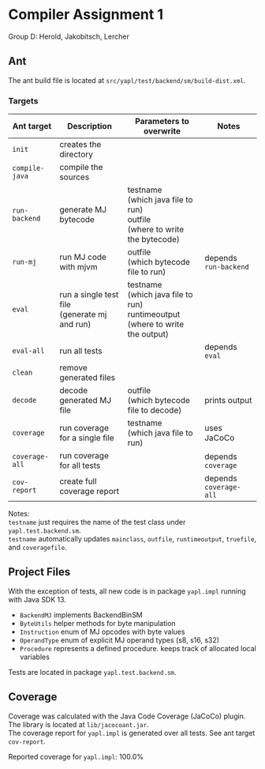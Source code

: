 # Compiler Assignment 1
Group D: Herold, Jakobitsch, Lercher

## Ant
The ant build file is located at `src/yapl/test/backend/sm/build-dist.xml`.

### Targets

| Ant target     | Description                                     | Parameters to overwrite                                                                        | Notes                  |
|----------------|-------------------------------------------------|------------------------------------------------------------------------------------------------|------------------------|
| `init`         | creates the directory                           |                                                                                                |                        |
| `compile-java` | compile the sources                             |                                                                                                |                        |
| `run-backend`  | generate MJ bytecode                            | testname<br>(which java file to run)<br>outfile<br>(where to write the bytecode)               |                        |
| `run-mj`       | run MJ code with mjvm                           | outfile<br>(which bytecode file to run)                                                        | depends `run-backend`  |
| `eval`         | run a single test file<br>(generate mj and run) | testname<br>(which java file to run)<br>runtimeoutput<br>(where to write the output)           |                        |
| `eval-all`     | run all tests                                   |                                                                                                | depends `eval`         |
| `clean`        | remove generated files                          |                                                                                                |                        |
| `decode`       | decode generated MJ file                        | outfile<br>(which bytecode file to decode)                                                     | prints output          |
| `coverage`     | run coverage for a single file                  | testname<br>(which java file to run)                                                           | uses JaCoCo            |
| `coverage-all` | run coverage for all tests                      |                                                                                                | depends `coverage`     |
| `cov-report`   | create full coverage report                     |                                                                                                | depends `coverage-all` |

Notes: <br>
`testname` just requires the name of the test class under `yapl.test.backend.sm`. <br>
`testname` automatically updates `mainclass`, `outfile`, `runtimeoutput`, `truefile`, and `coveragefile`.

## Project Files
With the exception of tests, all new code is in package `yapl.impl` running with Java SDK 13.

- `BackendMJ` implements BackendBinSM
- `ByteUtils` helper methods for byte manipulation
- `Instruction` enum of MJ opcodes with byte values
- `OperandType` enum of explicit MJ operand types (s8, s16, s32)
- `Procedure` represents a defined procedure. keeps track of allocated local variables

Tests are located in package `yapl.test.backend.sm`.

## Coverage
Coverage was calculated with the Java Code Coverage (JaCoCo) plugin. The library is located at `lib/jacocoant.jar`. <br>
The coverage report for `yapl.impl` is generated over all tests. See ant target `cov-report`.

Reported coverage for `yapl.impl`: 100.0%
